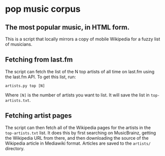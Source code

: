 pop music corpus
===================
The most popular music, in HTML form.
---------------------

This is a script that locally mirrors a copy of mobile Wikipedia for a fuzzy
list of musicians. 

Fetching from last.fm
---------------------
The script can fetch the list of the N top artists of all time on last.fm using
the last.fm API. To get this list, run:

    artists.py top [N]

Where `[N]` is the number of artists you want to list. It will save the list in
`top-artists.txt`.

Fetching artist pages
---------------------
The script can then fetch all of the Wikipedia pages for the artists in the
`top-artists.txt` list. It does this by first searching on MusicBrainz, getting
the Wikipedia URL from there, and then downloading the source of the Wikipedia
article in Mediawiki format. Articles are saved to the `artists/` directory.
